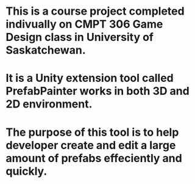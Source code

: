 # This is a course project completed indivually on CMPT 306 Game Design class in University of Saskatchewan.
# It is a Unity extension tool called PrefabPainter works in both 3D and 2D environment.
# The purpose of this tool is to help developer create and edit a large amount of prefabs effeciently and quickly.
